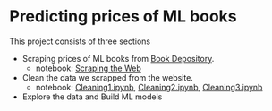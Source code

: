 # Predicting prices of ML books

This project consists of three sections
* Scraping prices of ML books from [Book Depository](https://www.bookdepository.com/).
  - notebook: [Scraping the Web](https://github.com/peiyiHung/Predicting-prices-of-ML-books/blob/main/Scaping%20the%20web.ipynb)
* Clean the data we scrapped from the website.
  - notebook: [Cleaning1.ipynb](https://github.com/peiyiHung/Predicting-prices-of-ML-books/blob/main/Cleaning1.ipynb), [Cleaning2.ipynb](https://github.com/peiyiHung/Predicting-prices-of-ML-books/blob/main/Cleaning2.ipynb), [Cleaning3.ipynb](https://github.com/peiyiHung/Predicting-prices-of-ML-books/blob/main/Cleaning1.ipynb)
* Explore the data and Build ML models
